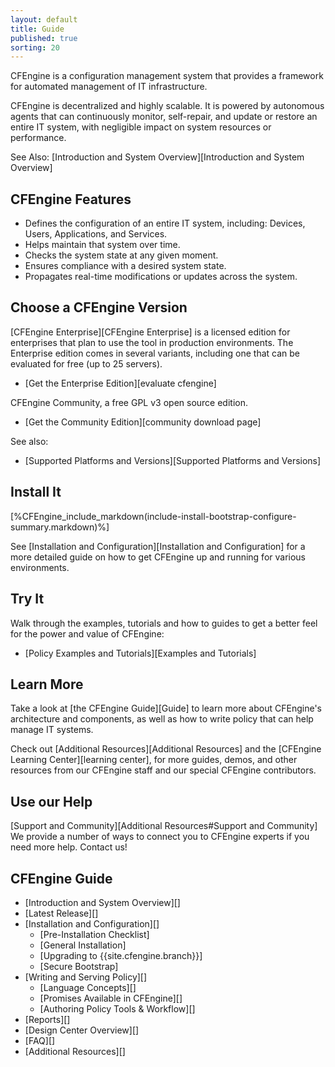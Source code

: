 ```yaml
---
layout: default
title: Guide
published: true
sorting: 20
---
```


CFEngine is a configuration management system that provides a framework for automated management of IT infrastructure.

CFEngine is decentralized and highly scalable. It is powered by autonomous agents that can continuously monitor, self-repair, and update or restore an entire IT system, with negligible impact on system resources or performance.

See Also: [Introduction and System Overview][Introduction and System Overview]

## CFEngine Features ##

* Defines the configuration of an entire IT system, including: Devices, Users, Applications, and Services.
* Helps maintain that system over time.
* Checks the system state at any given moment.
* Ensures compliance with a desired system state.
* Propagates real-time modifications or updates across the system.

## Choose a CFEngine Version

[CFEngine Enterprise][CFEngine Enterprise] is a licensed edition for enterprises that plan to use the tool in production environments. The Enterprise edition comes in several variants, including one that can be evaluated for free (up to 25 servers).

* [Get the Enterprise Edition][evaluate cfengine]

CFEngine Community, a free GPL v3 open source edition.

* [Get the Community Edition][community download page]

See also:

* [Supported Platforms and Versions][Supported Platforms and Versions]

## Install It

[%CFEngine_include_markdown(include-install-bootstrap-configure-summary.markdown)%]

See [Installation and Configuration][Installation and Configuration] for a more detailed guide on how to get
CFEngine up and running for various environments.

## Try It

Walk through the examples, tutorials and how to guides to get a better
feel for the power and value of CFEngine:

* [Policy Examples and Tutorials][Examples and Tutorials]

## Learn More

Take a look at [the CFEngine Guide][Guide] to learn more about CFEngine's architecture and components, as well as how to write policy that can help manage IT systems.

Check out [Additional Resources][Additional Resources] and the [CFEngine Learning Center][learning center], for more guides, demos, and other resources from our CFEngine staff and our special CFEngine contributors.


## Use our Help

[Support and Community][Additional Resources#Support and Community] We provide a number of ways to connect you to CFEngine
experts if you need more help. Contact us!

## CFEngine Guide ##

* [Introduction and System Overview][]
* [Latest Release][]
* [Installation and Configuration][]
	* [Pre-Installation Checklist]
	* [General Installation]
	* [Upgrading to {{site.cfengine.branch}}]
	* [Secure Bootstrap]
* [Writing and Serving Policy][]
	* [Language Concepts][]
	* [Promises Available in CFEngine][]
	* [Authoring Policy Tools & Workflow][]
* [Reports][]
* [Design Center Overview][]
* [FAQ][]
* [Additional Resources][]

